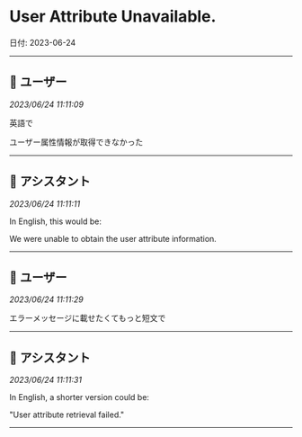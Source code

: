 # User Attribute Unavailable.

日付: 2023-06-24

---

## 👤 ユーザー
*2023/06/24 11:11:09*

英語で

ユーザー属性情報が取得できなかった

---

## 🤖 アシスタント
*2023/06/24 11:11:11*

In English, this would be:

We were unable to obtain the user attribute information.

---

## 👤 ユーザー
*2023/06/24 11:11:29*

エラーメッセージに載せたくてもっと短文で

---

## 🤖 アシスタント
*2023/06/24 11:11:31*

In English, a shorter version could be:

"User attribute retrieval failed."

---
